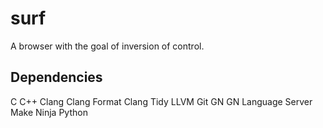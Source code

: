 # surf

A browser with the goal of inversion of control.

## Dependencies

C
C++
Clang
Clang Format
Clang Tidy
LLVM
Git
GN
GN Language Server
Make
Ninja
Python